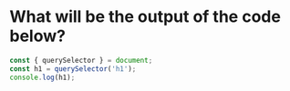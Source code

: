# What will be the output of the code below?

```js
const { querySelector } = document;
const h1 = querySelector('h1');
console.log(h1);
```
